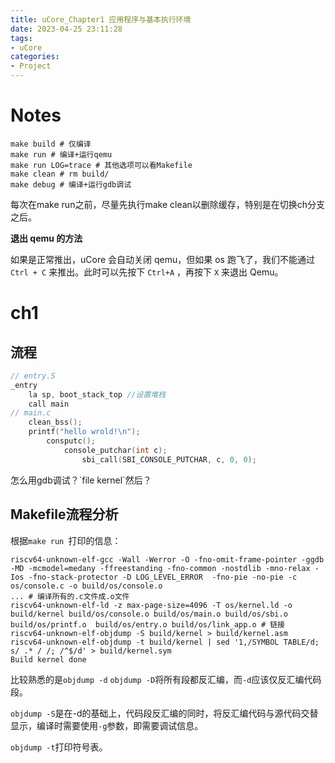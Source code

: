 ```yaml
---
title: uCore_Chapter1 应用程序与基本执行环境
date: 2023-04-25 23:11:28
tags:
- uCore
categories:
- Project
---
```


# Notes

```shell
make build # 仅编译
make run # 编译+运行qemu
make run LOG=trace # 其他选项可以看Makefile
make clean # rm build/
make debug # 编译+运行gdb调试
```

每次在make run之前，尽量先执行make clean以删除缓存，特别是在切换ch分支之后。

**退出 qemu 的方法**

如果是正常推出，uCore 会自动关闭 qemu，但如果 os 跑飞了，我们不能通过 `Ctrl + C` 来推出。此时可以先按下 `Ctrl+A` ，再按下 `X` 来退出 Qemu。

# ch1

## 流程

```c
// entry.S
_entry
    la sp, boot_stack_top //设置堆栈
    call main
// main.c
	clean_bss();
	printf("hello wrold!\n");
		consputc();
			console_putchar(int c);
				sbi_call(SBI_CONSOLE_PUTCHAR, c, 0, 0);
```

<p class="note note-danger">怎么用gdb调试？`file kernel`然后？</p>

## Makefile流程分析

根据`make run `打印的信息：

```shell
riscv64-unknown-elf-gcc -Wall -Werror -O -fno-omit-frame-pointer -ggdb -MD -mcmodel=medany -ffreestanding -fno-common -nostdlib -mno-relax -Ios -fno-stack-protector -D LOG_LEVEL_ERROR  -fno-pie -no-pie -c os/console.c -o build/os/console.o
... # 编译所有的.c文件成.o文件
riscv64-unknown-elf-ld -z max-page-size=4096 -T os/kernel.ld -o build/kernel build/os/console.o build/os/main.o build/os/sbi.o build/os/printf.o  build/os/entry.o build/os/link_app.o # 链接
riscv64-unknown-elf-objdump -S build/kernel > build/kernel.asm
riscv64-unknown-elf-objdump -t build/kernel | sed '1,/SYMBOL TABLE/d; s/ .* / /; /^$/d' > build/kernel.sym
Build kernel done
```

比较熟悉的是`objdump -d` `objdump -D`将所有段都反汇编，而`-d`应该仅反汇编代码段。

`objdump -S`是在-d的基础上，代码段反汇编的同时，将反汇编代码与源代码交替显示，编译时需要使用`-g`参数，即需要调试信息。

`objdump -t`打印符号表。

